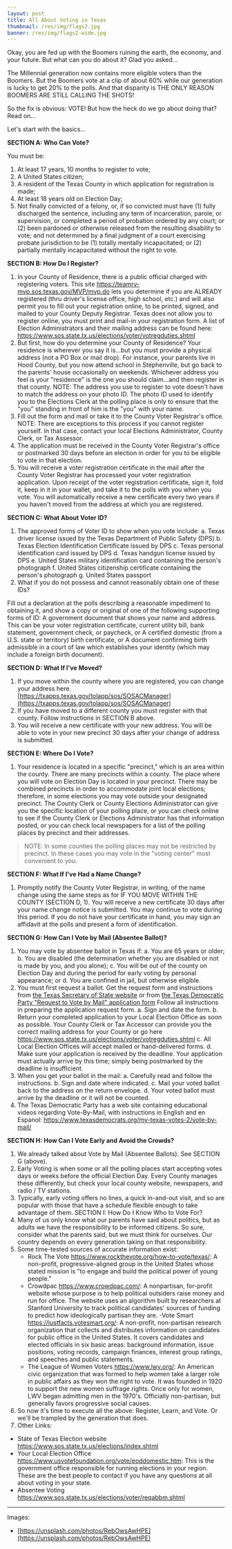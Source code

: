 ```yaml
---
layout: post
title: All About Voting in Texas
thumbnail: /res/img/flags2.jpg
banner: /res/img/flags2-wide.jpg
---
```


Okay, you are fed up with the Boomers ruining the earth, the economy, and your future. But what can you do about it? Glad you asked...

The Millennial generation now contains more eligible voters than the Boomers. But the Boomers vote at a clip of about 60% while our generation is lucky to get 20% to the polls. And that disparity is THE ONLY REASON BOOMERS ARE STILL CALLING THE SHOTS!

So the fix is obvious: VOTE! But how the heck do we go about doing that? Read on...

Let's start with the basics...

**SECTION A: Who Can Vote?**

You must be:

1. At least 17 years, 10 months to register to vote;
2. A United States citizen;
3. A resident of the Texas County in which application for registration is made;
4. At least 18 years old on Election Day;
5. Not finally convicted of a felony, or, if so convicted must have (1) fully discharged the sentence, including any term of incarceration, parole, or supervision, or completed a period of probation ordered by any court; or (2) been pardoned or otherwise released from the resulting disability to vote; and not determined by a final judgment of a court exercising probate jurisdiction to be (1) totally mentally incapacitated; or (2) partially mentally incapacitated without the right to vote.

**SECTION B: How Do I Register?**

1. In your County of Residence, there is a public official charged with registering voters. This site https://teamrv-mvp.sos.texas.gov/MVP/mvp.do lets you determine if you are ALREADY registered (thru driver's license office, high school, etc.) and will also permit you to fill out your registration online, to be printed, signed, and mailed to your County Deputy Registrar. Texas does not allow you to register online, you must print and mail-in your registration form. A list of Election Administrators and their mailing address can be found here: https://www.sos.state.tx.us/elections/voter/votregduties.shtml
2. But first, how do you determine your County of Residence? Your residence is wherever you say it is...but you must provide a physical address (not a PO Box or mail drop). For instance, your parents live in Hood County, but you now attend school in Stephenville, but go back to the parents' house occasionally on weekends. Whichever address you feel is your "residence" is the one you should claim...and then register in that county. NOTE: The address you use to register to vote doesn't have to match the address on your photo ID. The photo ID used to identify you to the Elections Clerk at the polling place is only to ensure that the "you" standing in front of him is the "you" with your name.
3. Fill out the form and mail or take it to the County Voter Registrar's office. NOTE: There are exceptions to this process if you cannot register yourself. In that case, contact your local Elections Administrator, County Clerk, or Tax Assessor.
4. The application must be received in the County Voter Registrar's office or postmarked 30 days before an election in order for you to be eligible to vote in that election.
5. You will receive a voter registration certificate in the mail after the County Voter Registrar has processed your voter registration application. Upon receipt of the voter registration certificate, sign it, fold it, keep in it in your wallet, and take it to the polls with you when you vote. You will automatically receive a new certificate every two years if you haven't moved from the address at which you are registered.

**SECTION C: What About Voter ID?**

1. The approved forms of Voter ID to show when you vote include:
    a. Texas driver license issued by the Texas Department of Public Safety (DPS)
    b. Texas Election Identification Certificate issued by DPS
    c. Texas personal identification card issued by DPS
    d. Texas handgun license issued by DPS
    e. United States military identification card containing the person's photograph
    f. United States citizenship certificate containing the person's photograph
    g. United States passport
2. What if you do not possess and cannot reasonably obtain one of these IDs?

Fill out a declaration at the polls describing a reasonable impediment to obtaining it, and show a copy or original of one of the following supporting forms of ID:
A government document that shows your name and address. This can be your voter registration certificate, current utility bill, bank statement, government check, or paycheck,
or
A certified domestic (from a U.S. state or territory) birth certificate,
or
A document confirming birth admissible in a court of law which establishes your identity (which may include a foreign birth document).

**SECTION D: What If I've Moved?**

1. If you move within the county where you are registered, you can change your address here. [https://txapps.texas.gov/tolapp/sos/SOSACManager](https://txapps.texas.gov/tolapp/sos/SOSACManager)
2. If you have moved to a different county you must register with that county. Follow instructions in SECTION B above.
3. You will receive a new certificate with your new address. You will be able to vote in your new precinct 30 days after your change of address is submitted.

**SECTION E: Where Do I Vote?**

1. Your residence is located in a specific "precinct," which is an area within the county. There are many precincts within a county. The place where you will vote on Election Day is located in your precinct. There may be combined precincts in order to accommodate joint local elections; therefore, in some elections you may vote outside your designated precinct. The County Clerk or County Elections Administrator can give you the specific location of your polling place, or you can check online to see if the County Clerk or Elections Administrator has that information posted, or you can check local newspapers for a list of the polling places by precinct and their addresses.

> NOTE: In some counties the polling places may not be restricted by precinct. In these cases you may vote in the "voting center" most convenient to you.

**SECTION F: What If I've Had a Name Change?**

1. Promptly notify the County Voter Registrar, in writing, of the name change using the same steps as for IF YOU MOVE WITHIN THE COUNTY (SECTION D, 1). You will receive a new certificate 30 days after your name change notice is submitted. You may continue to vote during this period. If you do not have your certificate in hand, you may sign an affidavit at the polls and present a form of identification.

**SECTION G: How Can I Vote by Mail (Absentee Ballot)?**

1. You may vote by absentee ballot in Texas if:
    a. You are 65 years or older;
    b. You are disabled (the determination whether you are disabled or not is made by you, and you alone);
    c. You will be out of the county on Election Day and during the period for early voting by personal appearance; or
    d. You are confined in jail, but otherwise eligible.
2. You must first request a ballot. Get the request form and instructions from [the Texas Secretary of State website](https://www.sos.texas.gov/elections/voter/reqabbm.shtml) or from [the Texas Democratic Party "Request to Vote by Mail" application form](https://www.texasdemocrats.org/my-texas-votes-2/vote-by-mail/) Follow all instructions in preparing the application request form.
    a. Sign and date the form.
    b. Return your completed application to your Local Election Office as soon as possible. Your County Clerk or Tax Accessor can provide you the correct mailing address for your County or go here https://www.sos.state.tx.us/elections/voter/votregduties.shtml
    c. All Local Election Offices will accept mailed or hand-delivered forms.
    d. Make sure your application is received by the deadline. Your application must actually arrive by this time; simply being postmarked by the deadline is insufficient.
3. When you get your ballot in the mail:
    a. Carefully read and follow the instructions.
    b. Sign and date where indicated.
    c. Mail your voted ballot back to the address on the return envelope.
    d. Your voted ballot must arrive by the deadline or it will not be counted.
4. The Texas Democratic Party has a web site containing educational videos regarding Vote-By-Mail, with instructions in English and en Espanol: https://www.texasdemocrats.org/my-texas-votes-2/vote-by-mail/

**SECTION H: How Can I Vote Early and Avoid the Crowds?**

1. We already talked about Vote by Mail (Absentee Ballots). See SECTION G (above).
2. Early Voting is when some or all the polling places start accepting votes days or weeks before the official Election Day. Every County manages these differently, but check your local county website, newspapers, and radio / TV stations.
3. Typically, early voting offers no lines, a quick in-and-out visit, and so are popular with those that have a schedule flexible enough to take advantage of them.
SECTION I: How Do I Know Who to Vote For?
1. Many of us only know what our parents have said about politics, but as adults we have the responsibility to be informed citizens. So sure, consider what the parents said, but we must think for ourselves. Our country depends on every generation taking on that responsibility.
2. Some time-tested sources of accurate information exist:
    - Rock The Vote https://www.rockthevote.org/how-to-vote/texas/: A non-profit, progressive-aligned group in the United States whose stated mission is "to engage and build the political power of young people."
    - Crowdpac https://www.crowdpac.com/: A nonpartisan, for-profit website whose purpose is to help political outsiders raise money and run for office. The website uses an algorithm built by researchers at Stanford University to track political candidates' sources of funding to predict how ideologically partisan they are.
    -Vote Smart https://justfacts.votesmart.org/: A non-profit, non-partisan research organization that collects and distributes information on candidates for public office in the United States. It covers candidates and elected officials in six basic areas: background information, issue positions, voting records, campaign finances, interest group ratings, and speeches and public statements.
    - The League of Women Voters https://www.lwv.org/: An American civic organization that was formed to help women take a larger role in public affairs as they won the right to vote. It was founded in 1920 to support the new women suffrage rights. Once only for women, LWV began admitting men in the 1970's. Officially non-partisan, but generally favors progressive social causes.
3. So now it's time to execute all the above: Register, Learn, and Vote. Or we'll be trampled by the generation that does.
4. Other Links:
- State of Texas Election website https://www.sos.state.tx.us/elections/index.shtml
- Your Local Election Office https://www.usvotefoundation.org/vote/eoddomestic.htm: This is the government office responsible for running elections in your region. These are the best people to contact if you have any questions at all about voting in your state.
- Absentee Voting https://www.sos.state.tx.us/elections/voter/reqabbm.shtml

---

Images:
- [https://unsplash.com/photos/RebOwsAwHPE](https://unsplash.com/photos/RebOwsAwHPE)
